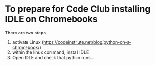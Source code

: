 # To prepare for Code Club installing IDLE on Chromebooks

There are two steps

1. activate Linux (https://codeinstitute.net/blog/python-on-a-chromebook/)
2. within the linux command, install IDLE
3. Open IDLE and check that python runs.... 
